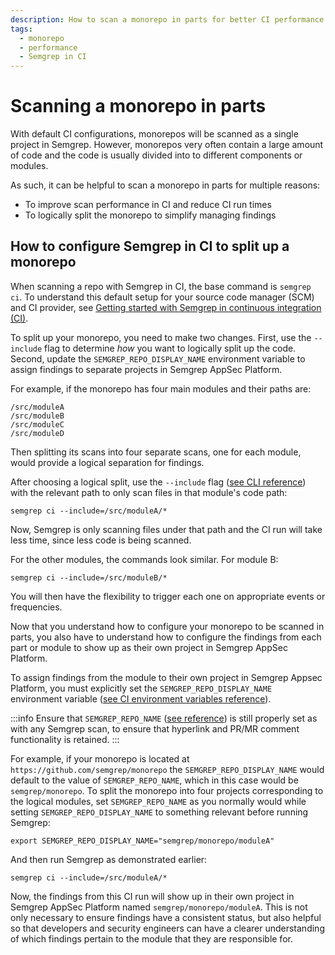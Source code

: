 ```yaml
---
description: How to scan a monorepo in parts for better CI performance and clearer findings organization
tags:
  - monorepo
  - performance
  - Semgrep in CI
---
```


# Scanning a monorepo in parts

With default CI configurations, monorepos will be scanned as a single project in Semgrep. However, monorepos very often contain a large amount of code and the code is usually divided into to different components or modules.

As such, it can be helpful to scan a monorepo in parts for multiple reasons:

* To improve scan performance in CI and reduce CI run times
* To logically split the monorepo to simplify managing findings

## How to configure Semgrep in CI to split up a monorepo

When scanning a repo with Semgrep in CI, the base command is `semgrep ci`. To understand this default setup for your source code manager (SCM) and CI provider, see [Getting started with Semgrep in continuous integration (CI)](/deployment/add-semgrep-to-ci).

To split up your monorepo, you need to make two changes. First, use the `--include` flag to determine *how* you want to logically split up the code. Second, update the `SEMGREP_REPO_DISPLAY_NAME` environment variable to assign findings to separate projects in Semgrep AppSec Platform. 

For example, if the monorepo has four main modules and their paths are:

    /src/moduleA
    /src/moduleB
    /src/moduleC
    /src/moduleD

Then splitting its scans into four separate scans, one for each module, would provide a logical separation for findings.

After choosing a logical split, use the `--include` flag ([see CLI reference](/docs/cli-reference)) with the relevant path to only scan files in that module's code path:

    semgrep ci --include=/src/moduleA/*

Now, Semgrep is only scanning files under that path and the CI run will take less time, since less code is being scanned.

For the other modules, the commands look similar. For module B:

    semgrep ci --include=/src/moduleB/*

You will then have the flexibility to trigger each one on appropriate events or frequencies.

Now that you understand how to configure your monorepo to be scanned in parts, you also have to understand how to configure the findings from each part or module to show up as their own project in Semgrep AppSec Platform.

To assign findings from the module to their own project in Semgrep Appsec Platform, you must explicitly set the `SEMGREP_REPO_DISPLAY_NAME` environment variable ([see CI environment variables reference](/docs/semgrep-ci/ci-environment-variables#semgrep_repo_display_name)).

:::info
Ensure that `SEMGREP_REPO_NAME` ([see reference](/docs/semgrep-ci/ci-environment-variables#semgrep_repo_name)) is still properly set as with any Semgrep scan, to ensure that hyperlink and PR/MR comment functionality is retained.
:::

For example, if your monorepo is located at `https://github.com/semgrep/monorepo` the `SEMGREP_REPO_DISPLAY_NAME` would default to the value of `SEMGREP_REPO_NAME`, which in this case would be `semgrep/monorepo`. To split the monorepo into four projects corresponding to the logical modules, set `SEMGREP_REPO_NAME` as you normally would while setting `SEMGREP_REPO_DISPLAY_NAME` to something relevant before running Semgrep:

    export SEMGREP_REPO_DISPLAY_NAME="semgrep/monorepo/moduleA"

And then run Semgrep as demonstrated earlier:

    semgrep ci --include=/src/moduleA/*

Now, the findings from this CI run will show up in their own project in Semgrep AppSec Platform named `semgrep/monorepo/moduleA`. This is not only necessary to ensure findings have a consistent status, but also helpful so that developers and security engineers can have a clearer understanding of which findings pertain to the module that they are responsible for.
